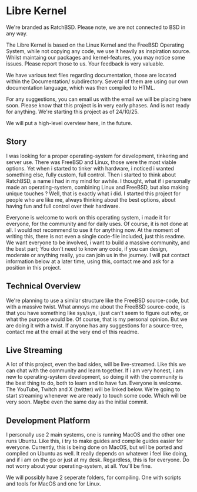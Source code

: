 Libre Kernel
===========

We're branded as RatchBSD. Please note, we are not connected to BSD in any way.

The Libre Kernel is based on the Linux Kernel and the FreeBSD Operating System, while not copying any code, we use it 
heavily as inspiration source.
Whilst maintaing our packages and kernel-features, you may notice some issues. Please report those to us. Your 
feedback is very valuable.

We have various text files regarding documentation, those are located within the Documentation/ subdirectory.
Several of them are using our own documentation language, which was then compiled to HTML.

For any suggestions, you can email us with the email we will be placing here soon. Please know that this project is 
in very early phases. And is not ready for anything. We're starting this project as of 24/10/25.

We will put a high-level overview here, in the future.

## Story

I was looking for a proper operating-system for development, tinkering and server use. There was FreeBSD and Linux, 
those were the most viable options. Yet when i started to tinker with hardware, i noticed i wanted something else, 
fully custom, full control. Then i started to think about RatchBSD, a name i had in my mind for awhile. I thought, 
what if i personally made an operating-system, combining Linux and FreeBSD, but also making unique touches ? Well, 
that is exactly what i did. I started this project for people who are like me, always thinking about the best options, 
about having fun and full control over their hardware.

Everyone is welcome to work on this operating system, i made it for everyone, for the community and for daily uses. Of 
course, it is not done at all. I would not recommend to use it for anything now. At the moment of writing this, there 
is not even a single code-file included, just this readme. We want everyone to be involved, i want to build a massive 
community, and the best part; You don't need to know any code, if you can design, moderate or anything really, you can 
join us in the journey. I will put contact information below at a later time, using this, contact me and ask for a 
position in this project.

## Technical Overview

We're planning to use a similar structure like the FreeBSD source-code, but with a massive twist. What annoys me about 
the FreeBSD source-code, is that you have something like sys/sys, i just can't seem  to figure out why, or what the 
purpose would be. Of course, that is my personal opinion. But we are doing it with a twist. If anyone has any 
suggestions for a source-tree, contact me at the email at the very end of this readme.

## Live Streaming

A lot of this project, even the bad sides, will be live-streamed. Like this we can chat with the community and learn 
together. If i am very honest, i am new to operating-system development, so doing it with the community is the best 
thing to do, both to learn and to have fun. Everyone is welcome. The YouTube, Twitch and X (twitter) will be linked 
below. We're going to start streaming whenever we are ready to touch some code. Which will be very soon. Maybe even 
the same day as the initial commit.

## Development Platform

I personally use 2 main systems, one is running MacOS and the other one runs Ubuntu. Like this, i try to make guides 
and compile guides easier for everyone. Currently, this is being done on MacOS, but will be ported and compiled on 
Ubuntu as well. It really depends on whatever i feel like doing, and if i am on the go or just at my desk. Regardless, 
this is for everyone. Do not worry about your operating-system, at all. You'll be fine.

We will possibly have 2 seperate folders, for compiling. One with scripts and tools for MacOS and one for Linux. 
